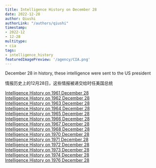 ```yaml
---
title: Intelligence History on December 28
date: 2022-12-28
author: Qiushi 
authorLink: "/authors/qiushi"
timestamp: 
- 2022-12
- 12-28
multitype: 
- cia
tags: 
- intelligence_history
featuredImagePreview: '/agency/CIA.png'
---
```



December 28 in history, these intelligence were sent to the US president

情报历史上的12月28日，这些情报被递交给时任美国总统

<!--more-->







[Intelligence History on 1961 December 28](/dailybrief/1961-12-28)   
[Intelligence History on 1962 December 28](/dailybrief/1962-12-28)   
[Intelligence History on 1963 December 28](/dailybrief/1963-12-28)   
[Intelligence History on 1964 December 28](/dailybrief/1964-12-28)   
[Intelligence History on 1965 December 28](/dailybrief/1965-12-28)   
[Intelligence History on 1966 December 28](/dailybrief/1966-12-28)   
[Intelligence History on 1967 December 28](/dailybrief/1967-12-28)   
[Intelligence History on 1968 December 28](/dailybrief/1968-12-28)   
[Intelligence History on 1970 December 28](/dailybrief/1970-12-28)   
[Intelligence History on 1971 December 28](/dailybrief/1971-12-28)   
[Intelligence History on 1972 December 28](/dailybrief/1972-12-28)   
[Intelligence History on 1973 December 28](/dailybrief/1973-12-28)   
[Intelligence History on 1974 December 28](/dailybrief/1974-12-28)   
[Intelligence History on 1976 December 28](/dailybrief/1976-12-28)   

